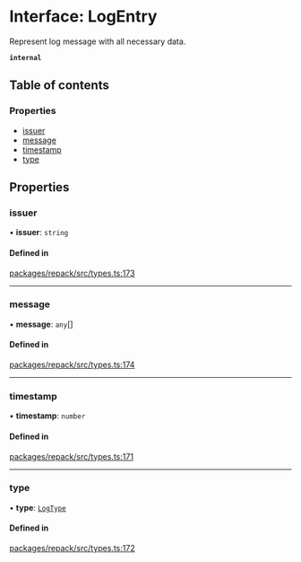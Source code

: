 # Interface: LogEntry

Represent log message with all necessary data.

**`internal`**

## Table of contents

### Properties

- [issuer](./LogEntry.md#issuer)
- [message](./LogEntry.md#message)
- [timestamp](./LogEntry.md#timestamp)
- [type](./LogEntry.md#type)

## Properties

### issuer

• **issuer**: `string`

#### Defined in

[packages/repack/src/types.ts:173](https://github.com/callstack/repack/blob/a78f6b9/packages/repack/src/types.ts#L173)

___

### message

• **message**: `any`[]

#### Defined in

[packages/repack/src/types.ts:174](https://github.com/callstack/repack/blob/a78f6b9/packages/repack/src/types.ts#L174)

___

### timestamp

• **timestamp**: `number`

#### Defined in

[packages/repack/src/types.ts:171](https://github.com/callstack/repack/blob/a78f6b9/packages/repack/src/types.ts#L171)

___

### type

• **type**: [`LogType`](../types/LogType.md)

#### Defined in

[packages/repack/src/types.ts:172](https://github.com/callstack/repack/blob/a78f6b9/packages/repack/src/types.ts#L172)
